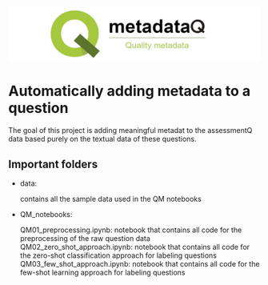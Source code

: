 ![alt text](images/MetdataQ-3.JPG)
# Automatically adding metadata to a question
The goal of this project is adding meaningful metadat to the assessmentQ data based purely on the textual data of these questions.

## Important folders
- data:

  contains all the sample data used in the QM notebooks
- QM_notebooks:

  QM01_preprocessing.ipynb: notebook that contains all code for the preprocessing of the raw question data
  QM02_zero_shot_approach.ipynb: notebook that contains all code for the zero-shot classification approach for labeling questions
  QM03_few_shot_approach.ipynb: notebook that contains all code for the few-shot learning approach for labeling questions
